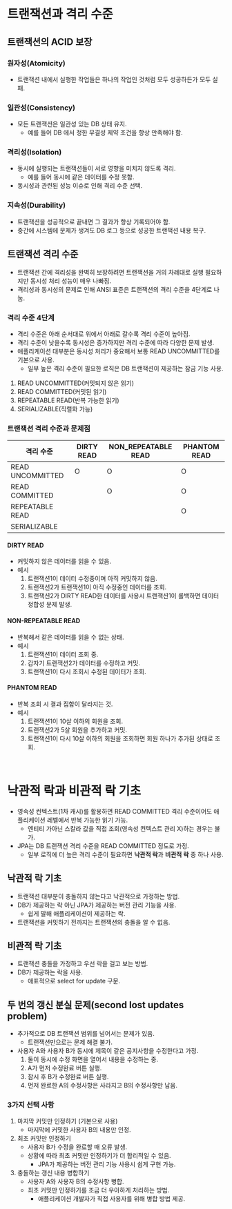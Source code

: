 # 트랜잭션과 격리 수준

## 트랜잭션의 ACID 보장

### 원자성(Atomicity)
* 트랜잭션 내에서 실행한 작업들은 하나의 작업인 것처럼 모두 성공하든가 모두 실패.

### 일관성(Consistency)
* 모든 트랜잭션은 일관성 있는 DB 상태 유지.
  * 예를 들어 DB 에서 정한 무결성 제약 조건을 항상 만족해야 함.

### 격리성(Isolation)
* 동시에 실행되는 트랜잭션들이 서로 영향을 미치지 않도록 격리.
  * 예를 들어 동시에 같은 데이터를 수정 못함.
* 동시성과 관련된 성능 이슈로 인해 격리 수준 선택.
 
### 지속성(Durability)
* 트랜잭션을 성공적으로 끝내면 그 결과가 항상 기록되어야 함.
* 중간에 시스템에 문제가 생겨도 DB 로그 등으로 성공한 트랜잭션 내용 복구.

## 트랜잭션 격리 수준

* 트랜잭션 간에 격리성을 완벽히 보장하려면 트랜잭션을 거의 차례대로 실행 필요하지만 동시성 처리 성능이 매우 나빠짐.
* 격리성과 동시성의 문제로 인해 ANSI 표준은 트랜잭션의 격리 수준을 4단계로 나눔.

### 격리 수준 4단계

* 격리 수준은 아래 순서대로 위에서 아래로 갈수록 격리 수준이 높아짐.
* 격리 수준이 낮을수록 동시성은 증가하지만 격리 수준에 따라 다양한 문제 발생.
* 애플리케이션 대부분은 동시성 처리가 중요해서 보통 READ UNCOMMITTED를 기본으로 사용.
  * 일부 높은 격리 수준이 필요한 로직은 DB 트랜잭션이 제공하는 잠금 기능 사용.

1. READ UNCOMMITTED(커밋되지 않은 읽기)
2. READ COMMITTED(커밋된 읽기)
3. REPEATABLE READ(반복 가능한 읽기)
4. SERIALIZABLE(직렬화 가능)

### 트랜잭션 격리 수준과 문제점

|격리 수준|DIRTY READ|NON_REPEATABLE READ|PHANTOM READ|
|---|---|---|---|
|READ UNCOMMITTED|O|O|O|
|READ COMMITTED| |O|O|
|REPEATABLE READ| | |O|
|SERIALIZABLE| | | |

#### DIRTY READ

* 커밋하지 않은 데이터를 읽을 수 있음.
* 예시
  1. 트랜잭션1이 데이터 수정중이며 아직 커밋하지 않음.
  2. 트랜잭션2가 트랜잭션1이 아직 수정중인 데이터를 조회.
  3. 트랜잭션2가 DIRTY READ한 데이터를 사용시 트랜잭션1이 롤백하면 데이터 정합성 문제 발생.

#### NON-REPEATABLE READ
  
* 반복해서 같은 데이터를 읽을 수 없는 상태.
* 예시
  1. 트랜잭션1이 데이터 조회 중.
  2. 갑자기 트랜잭션2가 데이터를 수정하고 커밋.
  3. 트랜잭션1이 다시 조회시 수정된 데이터가 조회.
  
#### PHANTOM READ

* 반복 조회 시 결과 집합이 달라지는 것.
* 예시
  1. 트랜잭션1이 10살 이하의 회원을 조회. 
  2. 트랜잭션2가 5살 회원을 추가하고 커밋.
  3. 트랜잭션1이 다시 10살 이하의 회원을 조회하면 회원 하나가 추가된 상태로 조회. 
  
<br/>

# 낙관적 락과 비관적 락 기초

* 영속성 컨텍스트(1차 캐시)를 활용하면 READ COMMITTED 격리 수준이어도 애플리케이션 레벨에서 반복 가능한 읽기 가능.
  * 엔티티 가아닌 스칼라 값을 직접 조회(영속성 컨텍스트 관리 X)하는 경우는 불가.
* JPA는 DB 트랜잭션 격리 수준을 READ COMMITTED 정도로 가정.
  * 일부 로직에 더 높은 격리 수준이 필요하면 **낙관적 락**과 **비관적 락** 중 하나 사용.

## 낙관적 락 기초

* 트랜잭션 대부분이 충돌하지 않는다고 낙관적으로 가정하는 방법.
* DB가 제공하는 락 아닌 JPA가 제공하는 버전 관리 기능을 사용.
  * 쉽게 말해 애플리케이션이 제공하는 락.
* 트랜잭션을 커밋하기 전까지는 트랜잭션의 충돌을 알 수 없음.

## 비관적 락 기초

* 트랜잭션 충돌을 가정하고 우선 락을 걸고 보는 방법.
* DB가 제공하는 락을 사용.
  * 애표적으로 select for update 구문.

## 두 번의 갱신 분실 문제(second lost updates problem)

* 추가적으로 DB 트랜잭션 범위를 넘어서는 문제가 있음.
  * 트랜잭션만으로는 문제 해결 불가.
* 사용자 A와 사용자 B가 동시에 제목이 같은 공지사항을 수정한다고 가정.
  1. 둘이 동시에 수정 화면을 열어서 내용을 수정하는 중.
  2. A가 먼저 수정완료 버튼 실행.
  3. 잠시 후 B가 수정완료 버튼 실행.
  4. 먼저 완료한 A의 수정사항은 사라지고 B의 수정사항만 남음.
  
### 3가지 선택 사항

1. 마지막 커밋만 인정하기 (기본으로 사용)
   * 마지막에 커밋한 사용자 B의 내용만 인정.
2. 최초 커밋만 인정하기 
   * 사용자 B가 수정을 완료할 때 오류 발생.
   * 상황에 따라 최초 커밋만 인정하기가 더 합리적일 수 있음.
     * JPA가 제공하는 버전 관리 기능 사용시 쉽게 구현 가능. 
3. 충돌하는 갱신 내용 병합하기 
   * 사용자 A와 사용자 B의 수정사항 병합.
   * 최초 커밋만 인정하기를 조금 더 우아하게 처리하는 방법.
     * 애플리케이션 개발자가 직접 사용자를 위해 병합 방법 제공.
   
